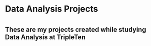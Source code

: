 # Data Analysis Projects <h1>
## These are my projects created while studying Data Analysis at TripleTen <h2>
